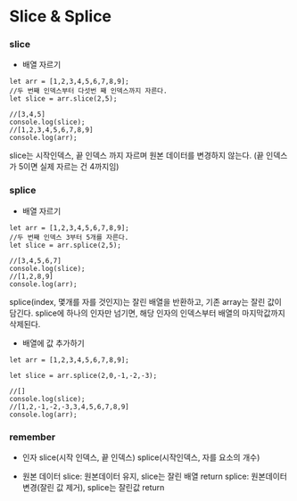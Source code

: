 # Slice & Splice

### slice

- 배열 자르기

```
let arr = [1,2,3,4,5,6,7,8,9];
//두 번째 인덱스부터 다섯번 째 인덱스까지 자른다.
let slice = arr.slice(2,5);

//[3,4,5]
console.log(slice);
//[1,2,3,4,5,6,7,8,9]
console.log(arr);
```

slice는 시작인덱스, 끝 인덱스 까지 자르며 원본 데이터를 변경하지 않는다.
(끝 인덱스가 5이면 실제 자르는 건 4까지임)

### splice

- 배열 자르기

```
let arr = [1,2,3,4,5,6,7,8,9];
//두 번째 인덱스 3부터 5개를 자른다.
let slice = arr.splice(2,5);

//[3,4,5,6,7]
console.log(slice);
//[1,2,8,9]
console.log(arr);
```

splice(index, 몇개를 자를 것인지)는 잘린 배열을 반환하고, 기존 array는 잘린 값이 담긴다.
splice에 하나의 인자만 넘기면, 해당 인자의 인덱스부터 배열의 마지막값까지 삭제된다.

- 배열에 값 추가하기

```
let arr = [1,2,3,4,5,6,7,8,9];

let slice = arr.splice(2,0,-1,-2,-3);

//[]
console.log(slice);
//[1,2,-1,-2,-3,3,4,5,6,7,8,9]
console.log(arr);
```

### remember

- 인자
  slice(시작 인덱스, 끝 인덱스)
  splice(시작인덱스, 자를 요소의 개수)

- 원본 데이터
  slice: 원본데이터 유지, slice는 잘린 배열 return
  splice: 원본데이터 변경(잘린 값 제거), splice는 잘린값 return
